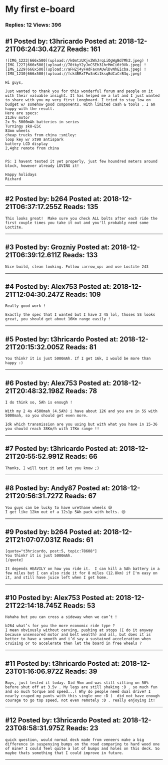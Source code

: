 # My first e-board

### Replies: 12 Views: 396

## \#1 Posted by: t3hricardo Posted at: 2018-12-21T06:24:30.427Z Reads: 161

```
![IMG_1223|666x500](upload://k0mtzUXjvZWhJrqLiOgWgBd7Mh2.jpeg) ![IMG_1227|666x500](upload://70tkyY2yJnCSEh31hrMmCi6t9Vk.jpeg) ![IMG_1229|666x500](upload://aFHZj4yFHdFaxnAUwlDvNhEicba.jpeg) ![IMG_1230|666x500](upload://fck4BRxTPw3nKi1ksqBdCaCrB3q.jpeg)  

Hi guys, 

Just wanted to thank you for this wonderful forum and people on it with their valuable insight. It has helped me a lot and I just wanted to share with you my very first Longboard. I tried to stay low on budget w/ somehow good components. With limited cash & tools , I am happy with the result.
Here are specs:
213kv motor
2x 5s 5000mAh batteries in series
Turningy sk8-ESC 
83mm wheels
cheap trucks from china :smiley:
loop key w/ xt90 antispark
battery LCD display
2,4ghz remote from china  


PS: I havent tested it yet properly, just few houndred meters around block, however already LOVING it!

Happy holidays
Richard
```

---
## \#2 Posted by: b264 Posted at: 2018-12-21T06:37:17.255Z Reads: 135

```
This looks great!  Make sure you check ALL bolts after each ride the first couple times you take it out and you'll probably need some Loctite.
```

---
## \#3 Posted by: Grozniy Posted at: 2018-12-21T06:39:12.611Z Reads: 133

```
Nice build, clean looking. Follow :arrow_up: and use Loctite 243
```

---
## \#4 Posted by: Alex753 Posted at: 2018-12-21T12:04:30.247Z Reads: 109

```
Really good work ! 

Exactly the spec that I wanted but I have 2 4S lol, thoses 5S looks great, you should get about 16Km range easily !
```

---
## \#5 Posted by: t3hricardo Posted at: 2018-12-21T20:15:32.005Z Reads: 81

```
You think? it is just 5000mAh. If I get 16k, I would be more than happy :)
```

---
## \#6 Posted by: Alex753 Posted at: 2018-12-21T20:48:32.198Z Reads: 78

```
I do think so, 5Ah is enough !

With my 2 4s 4500mah (4.5Ah) i have about 12K and you are in 5S with 5000mah, so you should get even more.

Idk which transmission are you using but with what you have in 15-36 you should reach 38Km/h with 17Km range !!
```

---
## \#7 Posted by: t3hricardo Posted at: 2018-12-21T20:55:52.991Z Reads: 66

```
Thanks, I will test it and let you know ;)
```

---
## \#8 Posted by: Andy87 Posted at: 2018-12-21T20:56:31.727Z Reads: 67

```
You guys can be lucky to have urethane wheels 😅
I get like 12km out of a 12s1p 5Ah pack with belts. 😢
```

---
## \#9 Posted by: b264 Posted at: 2018-12-21T21:07:07.031Z Reads: 61

```
[quote="t3hricardo, post:5, topic:78608"]
You think? it is just 5000mAh.
[/quote]

It depends HEAVILY on how you ride it.  I can kill a 5Ah battery in a few miles but I can also ride it for 8 miles (12.8km) if I'm easy on it, and still have juice left when I get home.
```

---
## \#10 Posted by: Alex753 Posted at: 2018-12-21T22:14:18.745Z Reads: 53

```
Hahaha but you can cross a sideway when we can’t !

b264 what’s for you the more economic ride type ? 
I mean obviously without carving, pushing at stops (I do it anyway because unsensored motor and belt wealth) and all, but does it is better to have a smooth and i’d say a sustained acceleration when cruising or to accelerate then let the board in free wheels ?
```

---
## \#11 Posted by: t3hricardo Posted at: 2018-12-23T01:16:06.972Z Reads: 39

```
Boys, just tested it today. Did 9km and was still sitting on 50% before shut off at 3.5v . My legs are still shaking :D . so much fun and so much torque and speed...( Why do people need dual drive? I nearly craped my pants with this single one :D )  did not have enough courage to go top speed, not even remotely :D . really enjoying it!
```

---
## \#12 Posted by: t3hricardo Posted at: 2018-12-23T08:58:31.975Z Reads: 23

```
quick question, would normal deck made from veneers make a big difference in suspensing bumps on the road comparing to hard wood one of mine? I could feel quite a lot of bumps and holes on this deck. So maybe thats something that I could improve in future.
```

---
